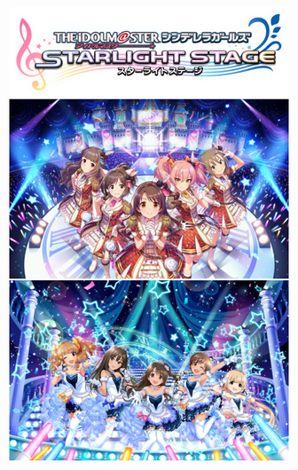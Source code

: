 ![logo_new_00.png](logo_new_00.png)<br>
![10001.png](10001.png)<br>
![bg_title.png](bg_title.png)<br>
